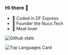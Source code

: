 ### Hi there 👋

- :rocket: Coded in DF Express
- :ram: Founder the Nuco.Tech
- :meat_on_bone: Meat lover

![Github stats](https://github-readme-stats.vercel.app/api?username=zenithnuc&theme=highcontrast&show_icons=true&count_private=true)




![Top Languages Card](https://github-readme-stats.vercel.app/api/top-langs/?username=zenithnuc&layout=compact)
